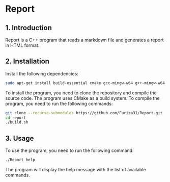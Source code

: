 # Report

## 1. Introduction

Report is a C++ program that reads a markdown file and generates a report in HTML format.

## 2. Installation

Install the following dependencies:

```bash
sudo apt-get install build-essential cmake gcc-mingw-w64 g++-mingw-w64 mingw-w64
```

To install the program, you need to clone the repository and compile the source code. The program uses CMake as a build system. To compile the program, you need to run the following commands:

```bash
git clone --recurse-submodules https://github.com/Furiza31/Report.git
cd report
./build.sh
```

## 3. Usage

To use the program, you need to run the following command:

```bash
./Report help
```

The program will display the help message with the list of available commands.
